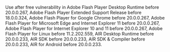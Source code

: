 Use after free vulnerability in Adobe Flash Player Desktop Runtime before 20.0.0.267, Adobe Flash Player Extended Support Release before 18.0.0.324, Adobe Flash Player for Google Chrome before 20.0.0.267, Adobe Flash Player for Microsoft Edge and Internet Explorer 11 before 20.0.0.267, Adobe Flash Player for Internet Explorer 10 and 11 before 20.0.0.267, Adobe Flash Player for Linux before 11.2.202.559, AIR Desktop Runtime before 20.0.0.233, AIR SDK before 20.0.0.233, AIR SDK & Compiler before 20.0.0.233, AIR for Android before 20.0.0.233.